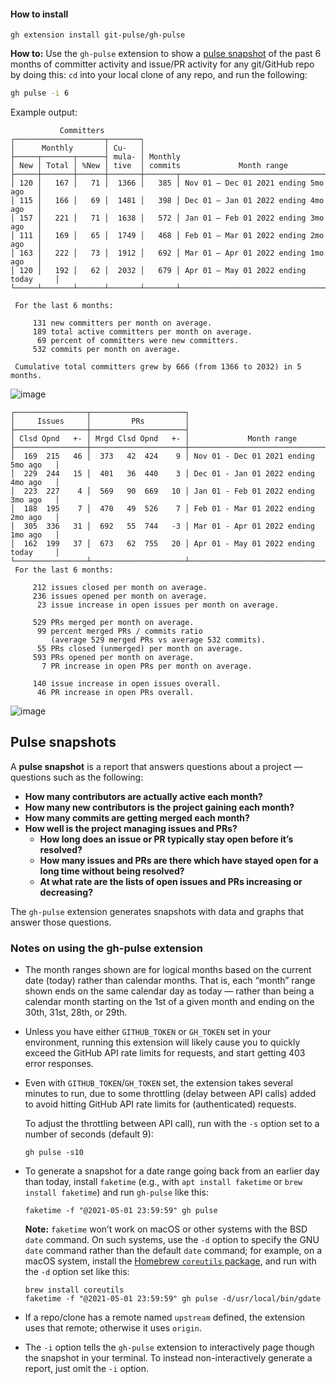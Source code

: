 #### How to install

```
gh extension install git-pulse/gh-pulse
```

**How to:** Use the `gh-pulse` extension to show a [pulse snapshot](#pulse-snapshots) of the past 6 months of committer activity and issue/PR activity for any git/GitHub repo by doing this: `cd` into your local clone of any repo, and run the following:

```bash
gh pulse -i 6
```

Example output:

```
           Committers
┌────────────────────┬───────┐
│      Monthly       │ Cu-   │
├─────┬───────┬──────┤ mula- │ Monthly
│ New │ Total │ %New │ tive  │ commits             Month range
├─────┼───────┼──────┼───────┼───────┬───────────────────────────────────────┐
│ 120 │   167 │   71 │  1366 │   385 │ Nov 01 – Dec 01 2021 ending 5mo ago   │
│ 115 │   166 │   69 │  1481 │   398 │ Dec 01 – Jan 01 2022 ending 4mo ago   │
│ 157 │   221 │   71 │  1638 │   572 │ Jan 01 – Feb 01 2022 ending 3mo ago   │
│ 111 │   169 │   65 │  1749 │   468 │ Feb 01 – Mar 01 2022 ending 2mo ago   │
│ 163 │   222 │   73 │  1912 │   692 │ Mar 01 – Apr 01 2022 ending 1mo ago   │
│ 120 │   192 │   62 │  2032 │   679 │ Apr 01 – May 01 2022 ending today     │
└─────┴───────┴──────┴───────┴───────┴───────────────────────────────────────┘

 For the last 6 months:

     131 new committers per month on average.
     189 total active committers per month on average.
      69 percent of committers were new committers.
     532 commits per month on average.

 Cumulative total committers grew by 666 (from 1366 to 2032) in 5 months.
```

![image](https://user-images.githubusercontent.com/194984/166609194-9380ed86-1282-45da-842a-d8ac4e6d4e96.png)

```
┌────────────────┬─────────────────────┐
│     Issues     │         PRs         │
├────────────────┼─────────────────────┤
│ Clsd Opnd   +- │ Mrgd Clsd Opnd   +- │             Month range
├────────────────┼─────────────────────┼───────────────────────────────────────┐
│  169  215   46 │  373   42  424    9 │ Nov 01 - Dec 01 2021 ending 5mo ago   │
│  229  244   15 │  401   36  440    3 │ Dec 01 - Jan 01 2022 ending 4mo ago   │
│  223  227    4 │  569   90  669   10 │ Jan 01 - Feb 01 2022 ending 3mo ago   │
│  188  195    7 │  470   49  526    7 │ Feb 01 - Mar 01 2022 ending 2mo ago   │
│  305  336   31 │  692   55  744   -3 │ Mar 01 - Apr 01 2022 ending 1mo ago   │
│  162  199   37 │  673   62  755   20 │ Apr 01 - May 01 2022 ending today     │
└────────────────┴─────────────────────┴───────────────────────────────────────┘
 For the last 6 months:

     212 issues closed per month on average.
     236 issues opened per month on average.
      23 issue increase in open issues per month on average.

     529 PRs merged per month on average.
      99 percent merged PRs / commits ratio
         (average 529 merged PRs vs average 532 commits).
      55 PRs closed (unmerged) per month on average.
     593 PRs opened per month on average.
       7 PR increase in open PRs per month on average.

     140 issue increase in open issues overall.
      46 PR increase in open PRs overall.
```

![image](https://user-images.githubusercontent.com/194984/166609488-ea747459-6477-4b41-b26f-4859f55c104b.png)

## Pulse snapshots

A **pulse snapshot** is a report that answers questions about a project — questions such as the following:

- **How many contributors are actually active each month?**
- **How many new contributors is the project gaining each month?**
- **How many commits are getting merged each month?**
- **How well is the project managing issues and PRs?**
  - **How long does an issue or PR typically stay open before it’s resolved?**
  - **How many issues and PRs are there which have stayed open for a long time without being resolved?**
  - **At what rate are the lists of open issues and PRs increasing or decreasing?**

The `gh-pulse` extension generates snapshots with data and graphs that answer those questions.

### Notes on using the gh-pulse extension

- The month ranges shown are for logical months based on the current date (today) rather than calendar months. That is, each “month” range shown ends on the same calendar day as today — rather than being a calendar month starting on the 1st of a given month and ending on the 30th, 31st, 28th, or 29th.

- Unless you have either `GITHUB_TOKEN` or `GH_TOKEN` set in your environment, running this extension will likely cause you to quickly exceed the GitHub API rate limits for requests, and start getting 403 error responses.

- Even with `GITHUB_TOKEN`/`GH_TOKEN` set, the extension takes several minutes to run, due to some throttling (delay between API calls) added to avoid hitting GitHub API rate limits for (authenticated) requests.

  To adjust the throttling between API call), run with the `-s` option set to a number of seconds (default 9):

  ```
  gh pulse -s10
  ```

- To generate a snapshot for a date range going back from an earlier day than today, install `faketime` (e.g., with `apt install faketime` or `brew install faketime`) and run `gh-pulse` like this:

  ```
  faketime -f "@2021-05-01 23:59:59" gh pulse
  ```

  **Note:** `faketime` won’t work on macOS or other systems with the BSD `date` command. On such systems, use the `-d` option to specify the GNU `date` command rather than the default `date` command; for example, on a macOS system, install the [Homebrew `coreutils` package](https://formulae.brew.sh/formula/coreutils), and run with the `-d` option set like this:

  ```
  brew install coreutils
  faketime -f "@2021-05-01 23:59:59" gh pulse -d/usr/local/bin/gdate
  ```

- If a repo/clone has a remote named `upstream` defined, the extension uses that remote; otherwise it uses `origin`.

- The `-i` option tells the `gh-pulse` extension to interactively page though the snapshot in your terminal. To instead non-interactively generate a report, just omit the `-i` option.
